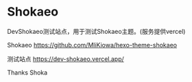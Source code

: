 # Shokaeo
DevShokaeo测试站点，用于测试Shokaeo主题。(服务提供vercel)


Shokaeo https://github.com/MliKiowa/hexo-theme-shokaeo

测试站点  https://dev-shokaeo.vercel.app/

Thanks Shoka
